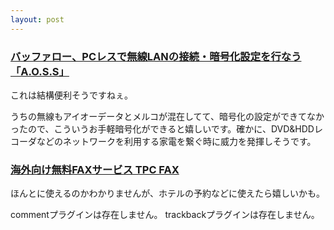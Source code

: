 ```yaml
---
layout: post
---
```

<h3><a href="http://pc.watch.impress.co.jp/docs/2003/1110/buffalo.htm">バッファロー、PCレスで無線LANの接続・暗号化設定を行なう「A.O.S.S」</a></h3>
<p>これは結構便利そうですねぇ。</p>
<p>うちの無線もアイオーデータとメルコが混在してて、暗号化の設定ができてなかったので、こういうお手軽暗号化ができると嬉しいです。確かに、DVD&amp;HDDレコーダなどのネットワークを利用する家電を繋ぐ時に威力を発揮しそうです。</p>
<h3><a href="http://www.tpc.int/tpc_home.html">海外向け無料FAXサービス TPC FAX</a></h3>
<p>ほんとに使えるのかわかりませんが、ホテルの予約などに使えたら嬉しいかも。</p>
<p><span class="error">commentプラグインは存在しません。</span> <span class="error">trackbackプラグインは存在しません。</span> </p>
